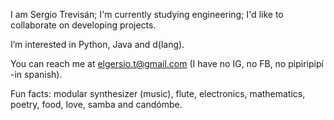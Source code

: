 I am Sergio Trevisán; I'm currently studying engineering; I'd like to collaborate on developing projects.

I’m interested in Python, Java and d(lang).

You can reach me at elgersio.t@gmail.com (I have no IG, no FB, no pipiripipí -in spanish).

Fun facts: modular synthesizer (music), flute, electronics, mathematics, poetry, food, love, samba and candómbe.
